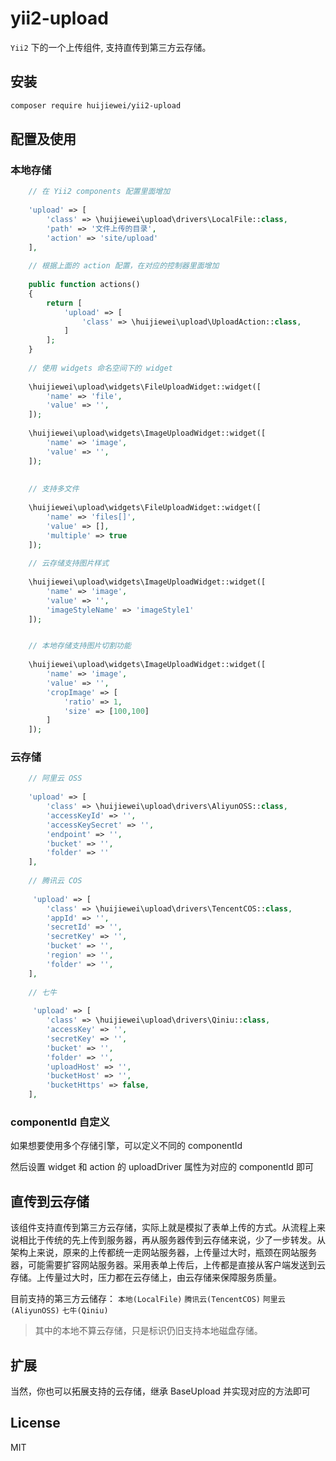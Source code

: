 
# yii2-upload

`Yii2` 下的一个上传组件, 支持直传到第三方云存储。

## 安装

```sh
composer require huijiewei/yii2-upload
```

## 配置及使用

### 本地存储
```php
    // 在 Yii2 components 配置里面增加
    
    'upload' => [
        'class' => \huijiewei\upload\drivers\LocalFile::class,
        'path' => '文件上传的目录',
        'action' => 'site/upload'
    ],
    
    // 根据上面的 action 配置，在对应的控制器里面增加
    
    public function actions()
    {
        return [
            'upload' => [
                'class' => \huijiewei\upload\UploadAction::class,
            ]
        ];
    }
    
    // 使用 widgets 命名空间下的 widget
    
    \huijiewei\upload\widgets\FileUploadWidget::widget([
        'name' => 'file',
        'value' => '',
    ]);
    
    \huijiewei\upload\widgets\ImageUploadWidget::widget([
        'name' => 'image',
        'value' => '',
    ]);
    
    
    // 支持多文件
    
    \huijiewei\upload\widgets\FileUploadWidget::widget([
        'name' => 'files[]',
        'value' => [],
        'multiple' => true
    ]);
    
    // 云存储支持图片样式
    
    \huijiewei\upload\widgets\ImageUploadWidget::widget([
        'name' => 'image',
        'value' => '',
        'imageStyleName' => 'imageStyle1'
    ]);


    // 本地存储支持图片切割功能
   
    \huijiewei\upload\widgets\ImageUploadWidget::widget([
        'name' => 'image',
        'value' => '',
        'cropImage' => [
            'ratio' => 1,
            'size' => [100,100]
        ] 
    ]);
```

### 云存储
```php
    // 阿里云 OSS
    
    'upload' => [
        'class' => \huijiewei\upload\drivers\AliyunOSS::class,
        'accessKeyId' => '',
        'accessKeySecret' => '',
        'endpoint' => '',
        'bucket' => '',
        'folder' => ''
    ],
    
    // 腾讯云 COS
    
     'upload' => [
        'class' => \huijiewei\upload\drivers\TencentCOS::class,
        'appId' => '',
        'secretId' => '',
        'secretKey' => '',
        'bucket' => '',
        'region' => '',
        'folder' => '',
    ],
    
    // 七牛
    
     'upload' => [
        'class' => \huijiewei\upload\drivers\Qiniu::class,
        'accessKey' => '',
        'secretKey' => '',
        'bucket' => '',
        'folder' => '',
        'uploadHost' => '',
        'bucketHost' => '',
        'bucketHttps' => false,
    ],
```

### componentId 自定义

如果想要使用多个存储引擎，可以定义不同的 componentId

然后设置 widget 和 action 的 uploadDriver 属性为对应的 componentId 即可

## 直传到云存储
该组件支持直传到第三方云存储，实际上就是模拟了表单上传的方式。从流程上来说相比于传统的先上传到服务器，再从服务器传到云存储来说，少了一步转发。从架构上来说，原来的上传都统一走网站服务器，上传量过大时，瓶颈在网站服务器，可能需要扩容网站服务器。采用表单上传后，上传都是直接从客户端发送到云存储。上传量过大时，压力都在云存储上，由云存储来保障服务质量。

目前支持的第三方云储存：
`本地(LocalFile)` `腾讯云(TencentCOS)` `阿里云(AliyunOSS)`  `七牛(Qiniu)` 
> 其中的本地不算云存储，只是标识仍旧支持本地磁盘存储。


## 扩展
当然，你也可以拓展支持的云存储，继承 BaseUpload 并实现对应的方法即可

## License
MIT
